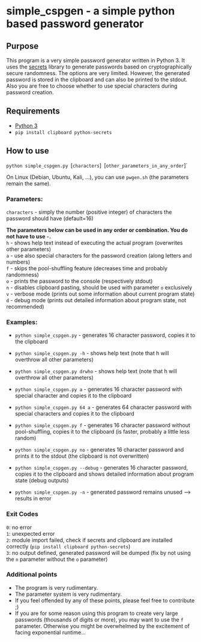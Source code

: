 # simple_cspgen - a simple python based password generator
## Purpose
This program is a very simple password generator written in Python 3. 
It uses the [secrets](https://docs.python.org/3/library/secrets.html) library to generate passwords based on cryptographically secure randomness. 
The options are very limited. However, the generated password is stored in the clipboard and can also be printed to the stdout. 
Also you are free to choose whether to use special characters during password creation.

## Requirements
- [Python 3](https://www.python.org/downloads/)
- `pip install clipboard python-secrets`

## How to use
`python simple_cspgen.py `[`characters`]` `[`other_parameters_in_any_order`]`

On Linux (Debian, Ubuntu, Kali, ...), you can use `pwgen.sh` (the parameters remain the same).

### Parameters:
`characters` - simply the number (positive integer) of characters the password should have (default=16)  

**The parameters below can be used in any order or combination. You do not have to use `-`.**  
`h` - shows help text instead of executing the actual program (overwrites other parameters)\
`a` - use also special characters for the password creation (along letters and numbers)\
`f` - skips the pool-shuffling feature (decreases time and probably randomness)\
`o` - prints the password to the console (respectively stdout)\
`n` - disables clipboard pasting, should be used with parameter `o` exclusively\
`v` - verbose mode (prints out some information about current program state)\
`d` - debug mode (prints out detailed information about program state, not recommended)

### Examples:
- `python simple_cspgen.py`         - generates 16 character password, copies it to the clipboard  

- `python simple_cspgen.py -h`      - shows help text (note that h will overthrow all other parameters)  
- `python simple_cspgen.py drwho`   - shows help text (note that h will overthrow all other parameters)  

- `python simple_cspgen.py a`       - generates 16 character password with special character and copies it to the clipboard  
- `python simple_cspgen.py 64 a`    - generates 64 character password with special characters and copies it to the clipboard  
- `python simple_cspgen.py f`       - generates 16 character password without pool-shuffling, copies it to the clipboard (is faster, probably a little less random)  
- `python simple_cspgen.py no`      - generates 16 character password and prints it to the stdout (the clipboard is not overwritten)  
- `python simple_cspgen.py --debug` - generates 16 character password, copies it to the clipboard and shows detailed information about program state (debug outputs)  

- `python simple_cspgen.py -n`      - generated password remains unused --> results in error  

### Exit Codes

`0`: no error  
`1`: unexpected error  
`2`: module import failed, check if secrets and clipboard are installed correctly (`pip install clipboard python-secrets`)  
`3`: no output defined, generated password will be dumped (fix by not using the `n` parameter without the `o` parameter)

### Additional points
- The program is very rudimentary.
- The parameter system is very rudimentary.
- If you feel offended by any of these points, please feel free to contribute ;)
- If you are for some reason using this program to create very large passwords (thousands of digits or more), you may want to use the `f` parameter. Otherwise you might be overwhelmed by the excitement of facing exponential runtime...
